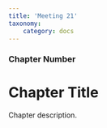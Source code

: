 ```yaml
---
title: 'Meeting 21'
taxonomy:
    category: docs
---
```


### Chapter Number

# Chapter Title

Chapter description.